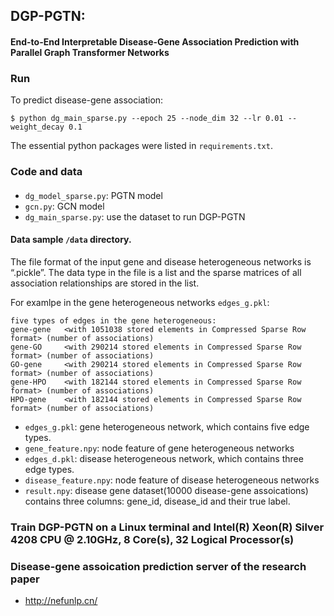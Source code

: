 ## DGP-PGTN:
#### End-to-End Interpretable Disease-Gene Association Prediction with Parallel Graph Transformer Networks

### Run

To predict disease-gene association:
```
$ python dg_main_sparse.py --epoch 25 --node_dim 32 --lr 0.01 --weight_decay 0.1
```
The essential python packages were listed in ```requirements.txt```.

### Code and data

#### 
- `dg_model_sparse.py`: PGTN model
- `gcn.py`: GCN model
- `dg_main_sparse.py`: use the dataset to run DGP-PGTN


#### Data sample `/data` directory.  
The file format of the input gene and disease heterogeneous networks is “.pickle”. The data type in the file is a list and the sparse matrices of all association relationships are stored in the list.

For examlpe in the gene heterogeneous networks ```edges_g.pkl```:
```
five types of edges in the gene heterogeneous:	
gene-gene	<with 1051038 stored elements in Compressed Sparse Row format> (number of associations)
gene-GO		<with 290214 stored elements in Compressed Sparse Row format> (number of associations)
GO-gene		<with 290214 stored elements in Compressed Sparse Row format> (number of associations)
gene-HPO	<with 182144 stored elements in Compressed Sparse Row format> (number of associations)
HPO-gene	<with 182144 stored elements in Compressed Sparse Row format> (number of associations)
```

- `edges_g.pkl`: gene heterogeneous network, which contains five edge types.
- `gene_feature.npy`: node feature of gene heterogeneous networks
- `edges_d.pkl`: disease heterogeneous network, which contains three edge types.
- `disease_feature.npy`: node feature of disease heterogeneous networks
- `result.npy`: disease gene dataset(10000 disease-gene assoications) contains three columns: gene_id, disease_id and their true label.

### Train DGP-PGTN on a Linux terminal and Intel(R) Xeon(R) Silver 4208 CPU @ 2.10GHz, 8 Core(s), 32 Logical Processor(s)

### Disease-gene assoication prediction server of the research paper
- http://nefunlp.cn/
